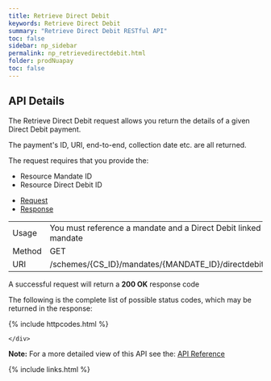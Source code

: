 ```yaml
---
title: Retrieve Direct Debit
keywords: Retrieve Direct Debit
summary: "Retrieve Direct Debit RESTful API"
toc: false
sidebar: np_sidebar
permalink: np_retrievedirectdebit.html
folder: prodNuapay
toc: false
---
```


## API Details

The Retrieve Direct Debit request allows you return the details of a given Direct Debit payment.

The payment's ID, URI, end-to-end, collection date etc. are all returned.

The request requires that you provide the:

* Resource Mandate ID
* Resource Direct Debit ID


<ul id="profileTabs" class="nav nav-tabs">
    <li class="active"><a href="#profile" data-toggle="tab">Request</a></li>
    <li><a href="#about" data-toggle="tab">Response</a></li>
   
</ul>
  <div class="tab-content">
<div role="tabpanel" class="tab-pane active" id="profile">


  <table>
<colgroup>
<col width="30%" />
<col width="90%" />
</colgroup>

<tbody>
<tr>
<td markdown="span">Usage</td>
<td markdown="span">You must reference a mandate and a Direct Debit linked to that mandate</td>
</tr>
<tr>
<td markdown="span">Method</td>
<td markdown="span"><span class="label label-success">GET </span>
</td>
</tr>
<tr>
<td markdown="span">URI</td>
<td markdown="span">/schemes/{CS_ID}/mandates/{MANDATE_ID}/directdebits/{DD_ID}
</td>
</tr>
</tbody>
</table>



</div>

<div role="tabpanel" class="tab-pane" id="about">
<p>A successful request will return a <b>200 OK</b> response code</p>
<p>The following is the complete list of possible status codes, which may be returned in the response:</p>
    {% include httpcodes.html %}
    
 
    </div>


</div>

<b>Note:</b> For a more detailed view of this API see the: <a href="https://docs.nuapay.com/v1/#retrieve-direct-debit" target = '_blank'><i class="fa fa-cogs"></i> API Reference</a>


<!--{% include swaggerlink.html %}-->

{% include links.html %}
